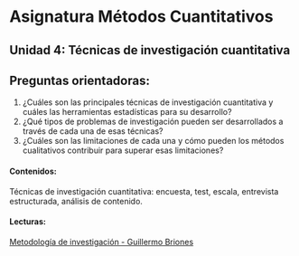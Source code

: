 # Asignatura Métodos Cuantitativos

## Unidad 4: Técnicas de investigación cuantitativa 

## Preguntas orientadoras: 

1. ¿Cuáles son las principales técnicas de investigación cuantitativa y cuáles las herramientas estadísticas para su desarrollo?
2. ¿Qué tipos de problemas de investigación pueden ser desarrollados a través de cada una de esas técnicas?
3. ¿Cuáles son las limitaciones de cada una y cómo pueden los métodos cualitativos contribuir para superar esas limitaciones?

#### Contenidos:

Técnicas de investigación cuantitativa: encuesta, test, escala, entrevista estructurada, análisis de contenido. 

#### Lecturas: 

[Metodología de investigación - Guillermo Briones](metodologia-de-la-investigacion-guillermo-briones.pdf)

















